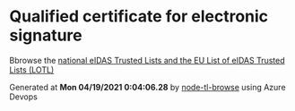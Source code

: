 # Qualified certificate for electronic signature 
 Bbrowse the [national eIDAS Trusted Lists and the EU List of eIDAS Trusted Lists (LOTL)](https://webgate.ec.europa.eu/tl-browser/#/) 
 
 
Generated at **Mon 04/19/2021  0:04:06.28** by [node-tl-browse](https://github.com/ymedlop/node-tl-browser) using Azure Devops 
